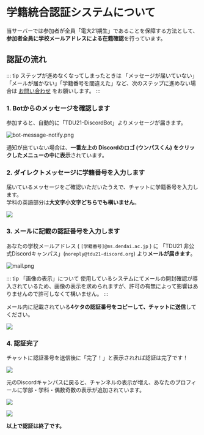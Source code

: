# 学籍統合認証システムについて

当サーバーでは参加者が全員「電大21期生」であることを保障する方法として、**参加者全員に学校メールアドレスによる在籍確認**を行っています。

## 認証の流れ

::: tip ステップが進めなくなってしまったときは
「メッセージが届いていない」「メールが届かない」「学籍番号を間違えた」など、次のステップに進めない場合は [お問い合わせ](/support) をお願いします。
:::

### 1. Botからのメッセージを確認します

参加すると、自動的に「TDU21-DiscordBot」よりメッセージが届きます。

![bot-message-notify.png](@assets/img/verify-reg/bot-message-notify.png)

通知が出ていない場合は、**一番左上の Discordのロゴ (ウンパスくん) をクリックしたメニューの中に表示**されています。

### 2. ダイレクトメッセージに学籍番号を入力します

届いているメッセージをご確認いただいたうえで、チャットに学籍番号を入力します。  
学科の英語部分は**大文字小文字どちらでも構いません**。

<img src="@assets/img/verify-reg/first-step.png" style="max-height: 500px;">

### 3. メールに記載の認証番号を入力します

あなたの学校メールアドレス ( `[学籍番号]@ms.dendai.ac.jp` ) に 「TDU21 非公式Discordキャンパス」(`noreply@tdu21-discord.org`) より**メールが届きます**。

![mail.png](@assets/img/verify-reg/mail.png)

::: tip 「画像の表示」について
使用しているシステムにてメールの開封確認が導入されているため、画像の表示を求められますが、許可の有無によって影響はありませんので許可しなくて構いません。
:::

メール内に記載されている**4ケタの認証番号をコピーして、チャットに送信**してください。

<img src="@assets/img/verify-reg/second-step.png" style="max-height: 300px;">

### 4. 認証完了

チャットに認証番号を送信後に「完了！」と表示されれば認証は完了です！

<img src="@assets/img/verify-reg/third-step.png" style="max-height: 500px;">

元のDiscordキャンパスに戻ると、チャンネルの表示が増え、あなたのプロフィールに学部・学科・偶数奇数の表示が追加されています。

<img src="@assets/img/verify-reg/channel-list.png" style="max-height: 500px;"><br>

<img src="@assets/img/verify-reg/result-profile.png">

**以上で認証は終了です。**